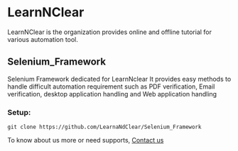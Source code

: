 # LearnNClear
LearnNClear is the organization provides online and offline tutorial for various automation tool.

## Selenium_Framework
Selenium Framework dedicated for LearnNclear
It provides easy methods to handle difficult automation requirement such as PDF verification, Email verification, desktop application handling and Web application handling



### Setup:
 `git clone https://github.com/LearnaNdClear/Selenium_Framework`




To know about us more or need supports, [Contact us](http://learnnclear.com/contact-us)
